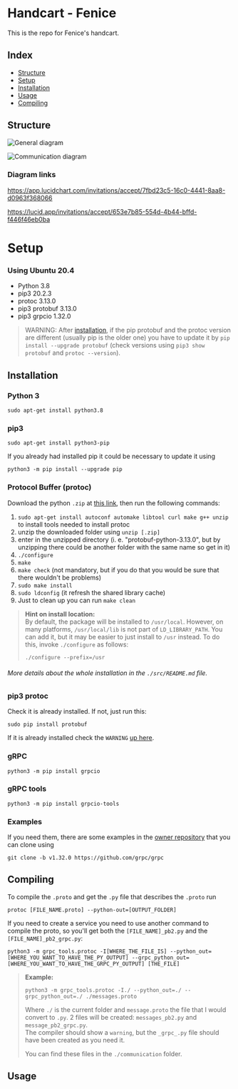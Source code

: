# Handcart - Fenice
This is the repo for Fenice's handcart.

## Index
- [Structure](#structure)
- [Setup](#setup)
- [Installation](#installation)
- [Usage](#usage)
- [Compiling](#compiling)

## Structure
![General diagram](https://app.lucidchart.com/publicSegments/view/5d5eb5a3-77bc-44d1-b641-f867606ba91e/image.jpeg)

![Communication diagram](https://lucid.app/publicSegments/view/ad0abc76-47aa-48bb-9229-563d7b6c2a0f/image.jpeg)

### Diagram links
https://app.lucidchart.com/invitations/accept/7fbd23c5-16c0-4441-8aa8-d0963f368066

https://lucid.app/invitations/accept/653e7b85-554d-4b44-bffd-f446f46eb0ba


# Setup

### Using Ubuntu 20.4

- Python 3.8
- pip3 20.2.3
- protoc 3.13.0
- pip3 protobuf 3.13.0
- pip3 grpcio 1.32.0

> WARNING: After [installation](#installation), if the pip protobuf and the
> protoc version are different (usually pip is the older one) you have to
> update it by `pip install --upgrade protobuf`
> (check versions using `pip3 show protobuf` and `protoc --version`).

## Installation

### Python 3
    sudo apt-get install python3.8

### pip3
    sudo apt-get install python3-pip
    
If you already had installed pip it could be necessary to update it using

    python3 -m pip install --upgrade pip

### Protocol Buffer (protoc)
Download the python `.zip` at
[this link](https://github.com/protocolbuffers/protobuf/releases),
then run the following commands:
1. `sudo apt-get install autoconf automake libtool curl make g++ unzip` to install
   tools needed to install protoc
2. unzip the downloaded folder using `unzip [.zip]`
3. enter in the unzipped directory (i. e. "protobuf-python-3.13.0", but by
   unzipping there could be another folder with the same name so get in it)
4. `./configure`
5. `make`
6. `make check` (not mandatory, but if you do that you would be sure
   that there wouldn't be problems)
7. `sudo make install`
8. `sudo ldconfig` (it refresh the shared library cache)
9. Just to clean up you can run `make clean`

> **Hint on install location:**<br>
> By default, the package will be installed to `/usr/local`.  However,
> on many platforms, `/usr/local/lib` is not part of `LD_LIBRARY_PATH`.
> You can add it, but it may be easier to just install to `/usr` instead.
> To do this, invoke `./configure` as follows:
>
>     ./configure --prefix=/usr

###### More details about the whole installation in the `./src/README.md` file.

### pip3 protoc
Check it is already installed. If not, just run this:
    
    sudo pip install protobuf
    
If it is already installed check the `WARNING` [up here](#using-ubuntu-20.4).

### gRPC
    python3 -m pip install grpcio
    
### gRPC tools
    python3 -m pip install grpcio-tools
    
### Examples
If you need them, there are some examples in the
[owner repository](https://github.com/grpc/grpc) that you can clone using
    
    git clone -b v1.32.0 https://github.com/grpc/grpc

## Compiling
To compile the `.proto` and get the `.py` file that describes the `.proto` run

    protoc [FILE_NAME.proto] --python-out=[OUTPUT_FOLDER]

If you need to create a service you need to use another command to compile the proto,
so you'll get both the `[FILE_NAME]_pb2.py` and the `[FILE_NAME]_pb2_grpc.py`:

    python3 -m grpc_tools.protoc -I[WHERE_THE_FILE_IS] --python_out=[WHERE_YOU_WANT_TO_HAVE_THE_PY_OUTPUT] --grpc_python_out=[WHERE_YOU_WANT_TO_HAVE_THE_GRPC_PY_OUTPUT] [THE_FILE]
    
> **Example:**
>
>     python3 -m grpc_tools.protoc -I./ --python_out=./ --grpc_python_out=./ ./messages.proto
>
> Where `./` is the current folder and `message.proto` the file that I would
> convert to `.py`.
> 2 files will be created: `messages_pb2.py` and `message_pb2_grpc.py`.<br>
> The compiler should show a `warning`, but the `_grpc_.py` file should have been
> created as you need it.
>
> You can find these files in the `./communication` folder.

## Usage
